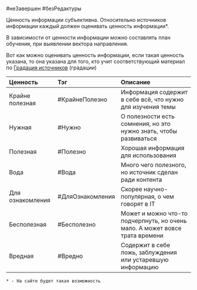 #неЗавершен  #безРедактуры 

Ценность информации субъективна. Относительно источников информации каждый должен оценивать ценность информации*.

В зависимости от ценности информации можно составлять план обучения, при выявлении вектора направления.

Вот как можно оценивать ценность информации, если такая ценность указана, то она указана для того, кто учит соответствующий материал по [Градация источников](Градация%20источников.md) (градации)

| Ценность             | Тэг              | Описание |     
| :--------------------|:----------------|:--------------|
| Крайне полезная      | #КрайнеПолезно  | Информация содержит в себе всё, что нужно для изучения темы |
| Нужная               | #Нужно         | О полезности есть сомнения, но это нужно знать, чтобы развиваться|
| Полезная             | #Полезно       | Хорошая информация для использования |
| Вода                 | #Вода          | Много чего полезного, но источник сделан ради контента |
| Для ознакомления     | #ДляОзнакомления| Скорее научно-популярная, о чем говорят в IT|
| Бесполезная          | #Бесполезно    | Может и можно что-то подчерпнуть, но очень мало. А может вовсе трата времени |
| Вредная              | #Вредно        | Содержит в себе ложь, заблуждения или устаревшую информацию |

`* - На сайте будет такая возможность`

